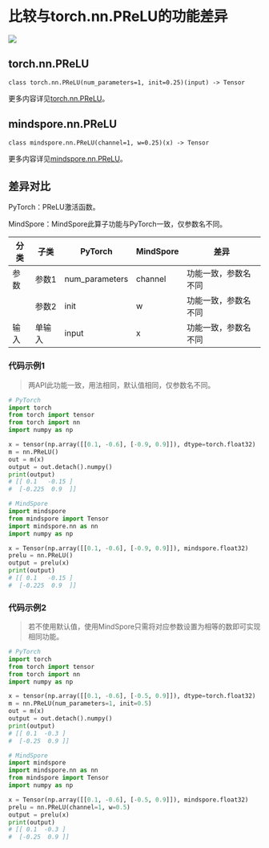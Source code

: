# 比较与torch.nn.PReLU的功能差异

<a href="https://gitee.com/mindspore/docs/blob/r2.0/docs/mindspore/source_zh_cn/note/api_mapping/pytorch_diff/PReLU.md" target="_blank"><img src="https://mindspore-website.obs.cn-north-4.myhuaweicloud.com/website-images/r2.0/resource/_static/logo_source.png"></a>

## torch.nn.PReLU

```text
class torch.nn.PReLU(num_parameters=1, init=0.25)(input) -> Tensor
```

更多内容详见[torch.nn.PReLU](https://pytorch.org/docs/1.8.1/generated/torch.nn.PReLU.html)。

## mindspore.nn.PReLU

```text
class mindspore.nn.PReLU(channel=1, w=0.25)(x) -> Tensor
```

更多内容详见[mindspore.nn.PReLU](https://www.mindspore.cn/docs/zh-CN/master/api_python/nn/mindspore.nn.PReLU.html)。

## 差异对比

PyTorch：PReLU激活函数。

MindSpore：MindSpore此算子功能与PyTorch一致，仅参数名不同。

| 分类 | 子类 |PyTorch | MindSpore | 差异 |
| --- | --- | --- | --- |---|
|参数 | 参数1 | num_parameters | channel | 功能一致，参数名不同 |
| | 参数2 | init | w | 功能一致，参数名不同 |
| 输入 | 单输入 | input | x | 功能一致，参数名不同 |

### 代码示例1

> 两API此功能一致，用法相同，默认值相同，仅参数名不同。

```python
# PyTorch
import torch
from torch import tensor
from torch import nn
import numpy as np

x = tensor(np.array([[0.1, -0.6], [-0.9, 0.9]]), dtype=torch.float32)
m = nn.PReLU()
out = m(x)
output = out.detach().numpy()
print(output)
# [[ 0.1   -0.15 ]
#  [-0.225  0.9  ]]

# MindSpore
import mindspore
from mindspore import Tensor
import mindspore.nn as nn
import numpy as np

x = Tensor(np.array([[0.1, -0.6], [-0.9, 0.9]]), mindspore.float32)
prelu = nn.PReLU()
output = prelu(x)
print(output)
# [[ 0.1   -0.15 ]
#  [-0.225  0.9  ]]
```

### 代码示例2

> 若不使用默认值，使用MindSpore只需将对应参数设置为相等的数即可实现相同功能。

```python
# PyTorch
import torch
from torch import tensor
from torch import nn
import numpy as np

x = tensor(np.array([[0.1, -0.6], [-0.5, 0.9]]), dtype=torch.float32)
m = nn.PReLU(num_parameters=1, init=0.5)
out = m(x)
output = out.detach().numpy()
print(output)
# [[ 0.1  -0.3 ]
#  [-0.25  0.9 ]]

# MindSpore
import mindspore
import mindspore.nn as nn
from mindspore import Tensor
import numpy as np

x = Tensor(np.array([[0.1, -0.6], [-0.5, 0.9]]), mindspore.float32)
prelu = nn.PReLU(channel=1, w=0.5)
output = prelu(x)
print(output)
# [[ 0.1  -0.3 ]
#  [-0.25  0.9 ]]
```
